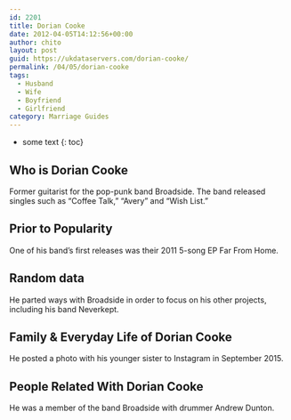 ```yaml
---
id: 2201
title: Dorian Cooke
date: 2012-04-05T14:12:56+00:00
author: chito
layout: post
guid: https://ukdataservers.com/dorian-cooke/
permalink: /04/05/dorian-cooke
tags:
  - Husband
  - Wife
  - Boyfriend
  - Girlfriend
category: Marriage Guides
---
```


* some text
{: toc}


## Who is  Dorian Cooke
                  
                  
                  
Former guitarist for the pop-punk band Broadside. The band released singles such as &#8220;Coffee Talk,&#8221; &#8220;Avery&#8221; and &#8220;Wish List.&#8221;
                  
                
                
                
## Prior to Popularity 
                  
                  
                  
One of his band&#8217;s first releases was their 2011 5-song EP Far From Home.
                  
                
                
                
## Random data 
                  
                  
                  
He parted ways with Broadside in order to focus on his other projects, including his band Neverkept.
                  
                
                
                
## Family & Everyday Life of Dorian Cooke
                  
                  
                  
He posted a photo with his younger sister to Instagram in September 2015.
                  
                
                
                
## People Related With  Dorian Cooke
                  
                  
                  
He was a member of the band Broadside with drummer Andrew Dunton.
                  
                
              
            
          
          
          
    
    
  
